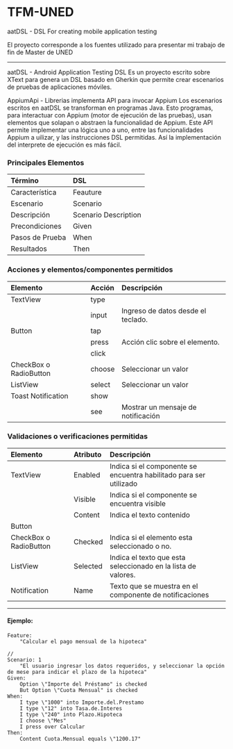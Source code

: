 # TFM-UNED
aatDSL - DSL For creating mobile application testing

El proyecto corresponde a los fuentes utilizado para presentar mi trabajo de fin de Master de UNED

--------------------------------------------------------------------------------------------------

aatDSL - Android Application Testing DSL
Es un proyecto escrito sobre XText para genera un DSL basado en Gherkin que permite crear escenarios de pruebas de aplicaciones móviles.

AppiumApi - Librerias implementa API para invocar Appium
Los escenarios escritos en aatDSL se transforman en programas Java. Esto programas, para interactuar con Appium (motor de ejecución de las pruebas), usan elementos que solapan o abstraen la funcionalidad de Appium. Este API permite implementar una lógica uno a uno, entre las funcionalidades Appium a uilizar, y las instrucciones DSL permitidas. Así la implementación del interprete de ejecución es más fácil.

### Principales Elementos

|     Término	          |             DSL        |
|  :---                   |  :---                  |
|   Característica	  |     Feauture           |
|   Escenario	          |       Scenario         |
|   Descripción	          | Scenario Description   |
|   Precondiciones	  |       Given            |
|   Pasos de Prueba	  |       When             |
|   Resultados	          |       Then             |


### Acciones y elementos/componentes permitidos

|       Elemento          |       Acción       |                Descripción          |
|  :---                   |  :---              |   :---                              |
| TextView                |    type            |                                     |
|                         |    input           |  Ingreso de datos desde el teclado. |
| Button                  |    tap             |                                     |
|                         |    press           |  Acción clic sobre el elemento.     |
|                         |    click           |                                     |
|  CheckBox o RadioButton |    choose          |  Seleccionar un valor               |
|  ListView               |    select          |  Seleccionar un valor               |
| Toast Notification      |    show            |                                     |
|                         |    see             |  Mostrar un mensaje de notificación |


### Validaciones o verificaciones permitidas

|            Elemento       |       Atributo     |             Descripción|
|  :---                     |  :---              |   :---                              |
|    TextView               |    Enabled         |  Indica si el componente se encuentra habilitado para ser utilizado|
|                           |    Visible         |  Indica si el componente se encuentra visible|
|                           |    Content         |  Indica el texto contenido|
|    Button                 |                    ||
|    CheckBox o RadioButton |    Checked         |  Indica si el elemento esta seleccionado o no.|
|    ListView               |    Selected        |  Indica el texto que esta seleccionado en la lista de valores.|
|    Notification           |    Name            |  Texto que se muestra en el componente de notificaciones|

--------------------------------------------------------------------------------------------------
#### Ejemplo:

```cucumber
Feature:
    "Calcular el pago mensual de la hipoteca"

//
Scenario: 1
    "El usuario ingresar los datos requeridos, y seleccionar la opción de mese para indicar el plazo de la hipoteca"
Given:
    Option \"Importe del Préstamo" is checked
    But Option \"Cuota Mensual" is checked
When:
    I type \"1000" into Importe.del.Prestamo
    I type \"12" into Tasa.de.Interes
    I type \"240" into Plazo.Hipoteca
    I choose \"Mes"
    I press over Calcular
Then:
    Content Cuota.Mensual equals \"1200.17"
```
